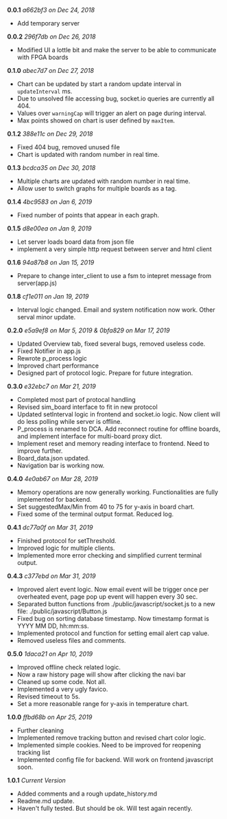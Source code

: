 **0.0.1** *a662bf3 on Dec 24, 2018*
* Add temporary server

**0.0.2** *296f7db on Dec 26, 2018*
* Modified UI a lottle bit and make the server to be able to communicate with FPGA boards

**0.1.0** *abec7d7 on Dec 27, 2018*
* Chart can be updated by start a random update interval in ``updateInterval`` ms. 
* Due to unsolved file accessing bug, socket.io queries are currently all 404.
* Values over ``warningCap``  will trigger an alert on page during interval.
* Max points showed on chart is user defined by ``maxItem``.

**0.1.2** *388e11c on Dec 29, 2018*
* Fixed 404 bug, removed unused file
* Chart is updated with random number in real time.

**0.1.3** *bcdca35 on Dec 30, 2018*
* Multiple charts are updated with random number in real time.
* Allow user to switch graphs for multiple boards as a tag.

**0.1.4** *4bc9583 on Jan 6, 2019*
* Fixed number of points that appear in each graph.

**0.1.5** *d8e00ea on Jan 9, 2019*
* Let server loads board data from json file
* implement a very simple http request between server and html client

**0.1.6** *94a87b8 on Jan 15, 2019*
* Prepare to change inter_client to use a fsm to intepret message from server(app.js)

**0.1.8** *cf1e011 on Jan 19, 2019*
* Interval logic changed. Email and system notification now work. Other serval minor update.

**0.2.0** *e5a9ef8 on Mar 5, 2019 & 0bfa829 on Mar 17, 2019*
* Updated Overview tab, fixed several bugs, removed useless code.
* Fixed Notifier in app.js
* Rewrote p_process logic
* Improved chart performance
* Designed part of protocol logic. Prepare for future integration.

**0.3.0** *e32ebc7 on Mar 21, 2019*
* Completed most part of protocal handling
* Revised sim_board interface to fit in new protocol
* Updated setInterval logic in frontend and socket.io logic. Now client will do less polling while server is offline.
* P_process is renamed to DCA. Add reconnect routine for offline boards, and implement interface for multi-board proxy dict.
* Implement reset and memory reading interface to frontend. Need to improve further.
* Board_data.json updated.
* Navigation bar is working now.

**0.4.0** *4e0ab67 on Mar 28, 2019*
* Memory operations are now generally working. Functionalities are fully implemented for backend.
* Set suggestedMax/Min from 40 to 75 for y-axis in board chart.
* Fixed some of the terminal output format. Reduced log.

**0.4.1** *dc77a0f on Mar 31, 2019*
* Finished protocol for setThreshold.
* Improved logic for multiple clients.
* Implemented more error checking and simplified current terminal output.

**0.4.3** *c377ebd on Mar 31, 2019*
* Improved alert event logic. Now email event will be trigger once per overheated event, 
page pop up event will happen every 30 sec.
* Separated button functions from ./public/javascript/socket.js to a new file: ./public/javascript/Button.js 
* Fixed bug on sorting database timestamp. Now timestamp format is YYYY MM DD, hh:mm:ss.
* Implemented protocol and function for setting email alert cap value.
* Removed useless files and comments.

**0.5.0** *1daca21 on Apr 10, 2019* 
* Improved offline check related logic.
* Now a raw history page will show after clicking the navi bar
* Cleaned up some code. Not all.
* Implemented a very ugly favico.
* Revised timeout to 5s.
* Set a more reasonable range for y-axis in temperature chart.

**1.0.0** *ffbd68b on Apr 25, 2019* 
* Further cleaning
* Implemented remove tracking button and revised chart color logic.
* Implemented simple cookies. Need to be improved for reopening tracking list
* Implemented config file for backend. Will work on frontend javascript soon. 

**1.0.1** *Current Version* 
* Added comments and a rough update_history.md
* Readme.md update.
* Haven't fully tested. But should be ok. Will test again recently.